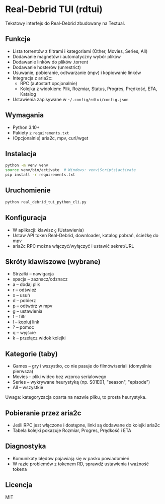 # Real-Debrid TUI (rdtui)

Tekstowy interfejs do Real-Debrid zbudowany na Textual.

## Funkcje
- Lista torrentów z filtrami i kategoriami (Other, Movies, Series, All)
- Dodawanie magnetów i automatyczny wybór plików
- Dodawanie linków do plików .torrent
- Dodawanie hosterów (unrestrict)
- Usuwanie, pobieranie, odtwarzanie (mpv) i kopiowanie linków
- Integracja z aria2c:
  - RPC (autostart opcjonalnie)
  - Kolejka z widokiem: Plik, Rozmiar, Status, Progres, Prędkość, ETA, Katalog
- Ustawienia zapisywane w `~/.config/rdtui/config.json`

## Wymagania
- Python 3.10+
- Pakiety z `requirements.txt`
- (Opcjonalnie) aria2c, mpv, curl/wget

## Instalacja
```bash
python -m venv venv
source venv/bin/activate  # Windows: venv\Scripts\activate
pip install -r requirements.txt
```

## Uruchomienie
```bash
python real_debrid_tui_python_cli.py
```

## Konfiguracja
- W aplikacji: klawisz `g` (Ustawienia)
- Ustaw API token Real-Debrid, downloader, katalog pobrań, ścieżkę do mpv
- aria2c RPC można włączyć/wyłączyć i ustawić sekret/URL

## Skróty klawiszowe (wybrane)
- Strzałki – nawigacja
- spacja – zaznacz/odznacz
- a – dodaj plik
- r – odśwież
- x – usuń
- d – pobierz
- p – odtwórz w mpv
- g – ustawienia
- f – filtr
- l – kopiuj link
- ? – pomoc
- q – wyjście
- k – przełącz widok kolejki

## Kategorie (taby)
- Games – gry i wszystko, co nie pasuje do filmów/seriali (domyślnie pierwsza)
- Movies – pliki wideo bez wzorca serialowego
- Series – wykrywane heurystyką (np. S01E01, "season", "episode")
- All – wszystkie

Uwaga: kategoryzacja oparta na nazwie pliku, to prosta heurystyka.

## Pobieranie przez aria2c
- Jeśli RPC jest włączone i dostępne, linki są dodawane do kolejki aria2c
- Tabela kolejki pokazuje Rozmiar, Progres, Prędkość i ETA

## Diagnostyka
- Komunikaty błędów pojawiają się w pasku powiadomień
- W razie problemów z tokenem RD, sprawdź ustawienia i ważność tokena

## Licencja
MIT

